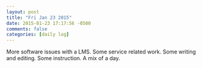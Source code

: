 ```yaml
---
layout: post
title: "Fri Jan 23 2015"
date: 2015-01-23 17:17:56 -0500
comments: false
categories: [daily log]
---
```


More software issues with a LMS. Some service related work. Some writing and
editing. Some instruction. A mix of a day.
